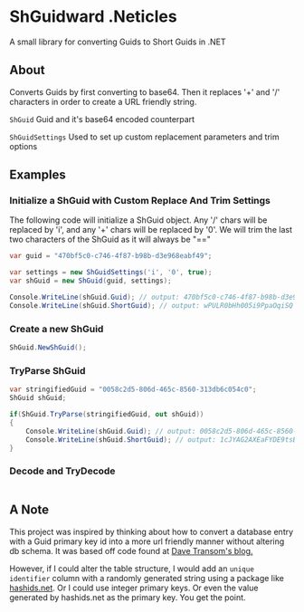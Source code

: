 # ShGuidward .Neticles

A small library for converting Guids to Short Guids in .NET

## About

Converts Guids by first converting to base64. Then it replaces '+' and '/' characters in order to create a URL friendly string.

`ShGuid` Guid and it's base64 encoded counterpart

`ShGuidSettings` Used to set up custom replacement parameters and trim options

## Examples

### Initialize a ShGuid with Custom Replace And Trim Settings

The following code will initialize a ShGuid object. Any '/' chars will be replaced by 'i', and any '+' chars will be replaced by '0'. We will trim the last two characters of the ShGuid as it will always be "=="

```c#
var guid = "470bf5c0-c746-4f87-b98b-d3e968eabf49";

var settings = new ShGuidSettings('i', '0', true);
var shGuid = new ShGuid(guid, settings);

Console.WriteLine(shGuid.Guid); // output: 470bf5c0-c746-4f87-b98b-d3e968eabf49
Console.WriteLine(shGuid.ShortGuid); // output: wPULR0bHh005i9PpaOqiSQ
```

### Create a new ShGuid

```c#
ShGuid.NewShGuid();
```

### TryParse ShGuid

```c#
var stringifiedGuid = "0058c2d5-806d-465c-8560-313db6c054c0";
ShGuid shGuid;

if(ShGuid.TryParse(stringifiedGuid, out shGuid))
{
    Console.WriteLine(shGuid.Guid); // output: 0058c2d5-806d-465c-8560-313db6c054c0
    Console.WriteLine(shGuid.ShortGuid); // output: 1cJYAG2AXEaFYDE9tsBUwA
}
```

### Decode and TryDecode

```c#

```

## A Note

This project was inspired by thinking about how to convert a database entry with a Guid primary key id into a more url friendly manner without altering db schema. It was based off code found at [Dave Transom's blog.](http://www.singular.co.nz/2007/12/shortguid-a-shorter-and-url-friendly-guid-in-c-sharp/)

However, if I could alter the table structure, I would add an `unique identifier` column with a randomly generated string using a package like [hashids.net](https://github.com/ullmark/hashids.net). Or I could use integer primary keys. Or even the value generated by hashids.net as the primary key. You get the point.